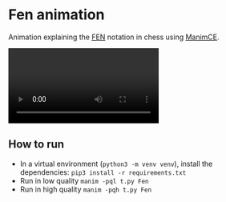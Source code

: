 # Fen animation

Animation explaining the [FEN](https://en.wikipedia.org/wiki/Forsyth–Edwards_Notation) notation in chess using [ManimCE](https://github.com/ManimCommunity/manim).

![](https://imgur.com/a/wUsJKAE.mp4)

## How to run

- In a virtual environment (`python3 -m venv venv`), install the dependencies: `pip3 install -r requirements.txt`
- Run in low quality `manim -pql t.py Fen`
- Run in high quality `manim -pqh t.py Fen`
